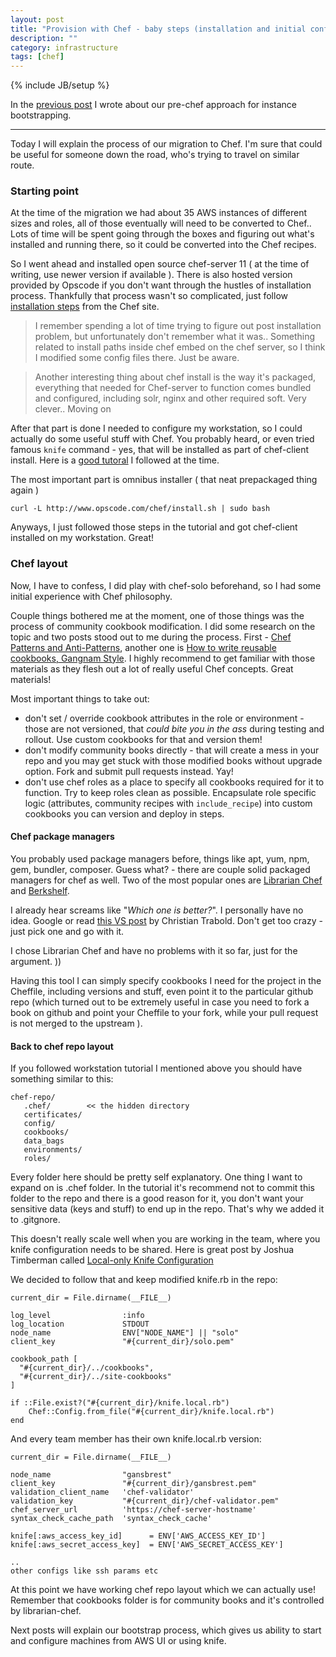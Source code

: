 ```yaml
---
layout: post
title: "Provision with Chef - baby steps (installation and initial configuration)"
description: ""
category: infrastructure
tags: [chef]
---
```

{% include JB/setup %}

In the [previous post](/infrastructure/2013/07/02/provision-machines-with-aws---custom-bootsrapper/) I wrote about our pre-chef approach for instance bootstrapping.

---

Today I will explain the process of our migration to Chef. I'm sure that could be useful for someone down the road, who's trying to travel on similar route.

### Starting point

At the time of the migration we had about 35 AWS instances of different sizes and roles, all of those eventually will need to be converted to Chef.. Lots of time will be spent going through the boxes and figuring out what's installed and running there, so it could be converted into the Chef recipes.

So I went ahead and installed open source chef-server 11 ( at the time of writing, use newer version if available ). There is also hosted version provided by Opscode if you don't want through the hustles of installation process. Thankfully that process wasn't so complicated, just follow [installation steps](http://docs.opscode.com/install_server.html) from the Chef site.

> I remember spending a lot of time trying to figure out post installation problem, but unfortunately don't remember what it was.. Something related to install paths inside chef embed on the chef server, so I think I modified some config files there. Just be aware.

> Another interesting thing about chef install is the way it's packaged, everything that needed for Chef-server to function comes bundled and configured, including solr, nginx and other required soft. Very clever.. Moving on

After that part is done I needed to configure my workstation, so I could actually do some useful stuff with Chef. You probably heard, or even tried famous `knife` command - yes, that will be installed as part of chef-client install. Here is a [good tutoral](http://docs.opscode.com/install_workstation.html) I followed at the time.

The most important part is omnibus installer ( that neat prepackaged thing again )

`curl -L http://www.opscode.com/chef/install.sh | sudo bash`

Anyways, I just followed those steps in the tutorial and got chef-client installed on my workstation. Great!

### Chef layout

Now, I have to confess, I did play with chef-solo beforehand, so I had some initial experience with Chef philosophy.

Couple things bothered me at the moment, one of those things was the process of community cookbook modification. I did some research on the topic and two posts stood out to me during the process. First - [Chef Patterns and Anti-Patterns](http://dougireton.com/blog/2013/02/16/chef-cookbook-anti-patterns/), another one is [How to write reusable cookbooks, Gangnam Style](http://devopsanywhere.blogspot.com/2012/11/how-to-write-reusable-chef-cookbooks.html). I highly recommend to get familiar with those materials as they flesh out a lot of really useful Chef concepts. Great materials!

Most important things to take out:

* don't set / override cookbook attributes in the role or environment - those are not versioned, that *could bite you in the ass* during testing and rollout. Use custom cookbooks for that and version them!
* don't modify community books directly - that will create a mess in your repo and you may get stuck with those modified books without upgrade option. Fork and submit pull requests instead. Yay!
* don't use chef roles as a place to specify all cookbooks required for it to function. Try to keep roles clean as possible. Encapsulate role specific logic (attributes, community recipes with `include_recipe`) into custom cookbooks you can version and deploy in steps. 

#### Chef package managers

You probably used package managers before, things like apt, yum, npm, gem, bundler, composer. Guess what? - there are couple solid packaged managers for chef as well. Two of the most popular ones are [Librarian Chef](https://github.com/applicationsonline/librarian-chef) and [Berkshelf](http://berkshelf.com/).

I already hear screams like "_Which one is better?_". I personally have no idea. Google or read [this VS post](http://christian-trabold.de/blog/2012/07/13/librarian-chef-vs-berkshelf/) by Christian Trabold. Don't get too crazy - just pick one and go with it.

I chose Librarian Chef and have no problems with it so far, just for the argument. ))

Having this tool I can simply specify cookbooks I need for the project in the Cheffile, including versions and stuff, even point it to the particular github repo (which turned out to be extremely useful in case you need to fork a book on github and point your Cheffile to your fork, while your pull request is not merged to the upstream ).

#### Back to chef repo layout

If you followed workstation tutorial I mentioned above you should have something similar to this:

    chef-repo/
       .chef/        << the hidden directory
       certificates/
       config/
       cookbooks/
       data_bags
       environments/
       roles/

Every folder here should be pretty self explanatory. One thing I want to expand on is .chef folder. In the tutorial it's recommend not to commit this folder to the repo and there is a good reason for it, you don't want your sensitive data (keys and stuff) to end up in the repo. That's why we added it to .gitgnore.

This doesn't really scale well when you are working in the team, where you knife configuration needs to be shared. Here is great post by Joshua Timberman called [Local-only Knife Configuration](http://jtimberman.housepub.org/blog/2013/02/01/local-only-knife-configuration/)

We decided to follow that and keep modified knife.rb in the repo:

    current_dir = File.dirname(__FILE__)

    log_level                :info
    log_location             STDOUT
    node_name                ENV["NODE_NAME"] || "solo"
    client_key               "#{current_dir}/solo.pem"

    cookbook_path [ 
      "#{current_dir}/../cookbooks",
      "#{current_dir}/../site-cookbooks"
    ]

    if ::File.exist?("#{current_dir}/knife.local.rb")
        Chef::Config.from_file("#{current_dir}/knife.local.rb")
    end

And every team member has their own knife.local.rb version:

    current_dir = File.dirname(__FILE__)

    node_name                "gansbrest"
    client_key               "#{current_dir}/gansbrest.pem"
    validation_client_name   'chef-validator'
    validation_key           "#{current_dir}/chef-validator.pem"
    chef_server_url          'https://chef-server-hostname'
    syntax_check_cache_path  'syntax_check_cache'

    knife[:aws_access_key_id]      = ENV['AWS_ACCESS_KEY_ID']
    knife[:aws_secret_access_key]  = ENV['AWS_SECRET_ACCESS_KEY']

    ..
    other configs like ssh params etc

At this point we have working chef repo layout which we can actually use! Remember that cookbooks folder is for community books and it's controlled by librarian-chef.

Next posts will explain our bootstrap process, which gives us ability to start and configure machines from AWS UI or using knife.

